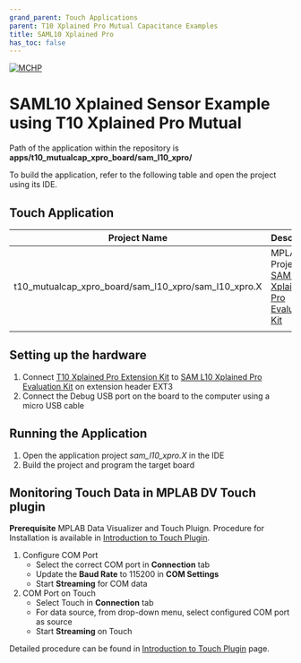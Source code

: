```yaml
---
grand_parent: Touch Applications
parent: T10 Xplained Pro Mutual Capacitance Examples
title: SAML10 Xplained Pro
has_toc: false
---
```

[![MCHP](https://www.microchip.com/ResourcePackages/Microchip/assets/dist/images/logo.png)](https://www.microchip.com)

#  SAML10 Xplained Sensor Example using T10 Xplained Pro Mutual 

Path of the application within the repository is **apps/t10_mutualcap_xpro_board/sam_l10_xpro/**

To build the application, refer to the following table and open the project using its IDE.

## Touch Application

| Project Name      | Description                                    |
| ----------------- | ---------------------------------------------- |
| t10_mutualcap_xpro_board/sam_l10_xpro/sam_l10_xpro.X    | MPLABX Project for [SAM L10 Xplained Pro Evaluation Kit](https://www.microchip.com/en-us/development-tool/DM320204)|
|||

## Setting up the hardware
1. Connect [T10 Xplained Pro Extension Kit](https://www.microchip.com/en-us/development-tool/AC47H23A) to [SAM L10 Xplained Pro Evaluation Kit](https://www.microchip.com/en-us/development-tool/DM320204) on extension header EXT3
2. Connect the Debug USB port on the board to the computer using a micro USB cable

## Running the Application

1. Open the application project *sam_l10_xpro.X* in the IDE
2. Build the project and program the target board

## Monitoring Touch Data in MPLAB DV Touch plugin
**Prerequisite**
MPLAB Data Visualizer and Touch Pluign. Procedure for Installation is available in [Introduction to Touch Plugin](https://microchipdeveloper.com/touch:introduction-to-touch-plugin).

1. Configure COM Port
    -    Select the correct COM port in **Connection** tab
    -    Update the **Baud Rate** to 115200 in **COM Settings**
    -    Start **Streaming** for COM data
2. COM Port on Touch
    - Select Touch in **Connection** tab
    - For data source, from drop-down menu, select configured COM port as source
    - Start **Streaming** on Touch

Detailed procedure can be found in [Introduction to Touch Plugin](https://microchipdeveloper.com/touch:introduction-to-touch-plugin) page.
